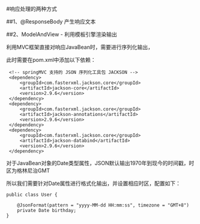 #响应处理的两种方式

##1、@ResponseBody 产生响应文本


##2、ModelAndView - 利用模板引擎渲染输出


利用MVC框架直接对响应JavaBean时，需要进行序列化输出，

此时需要在pom.xml中添加以下依赖：

     <!-- springMVC 支持的 JSON 序列化工具包 JACKSON -->
     <dependency>
         <groupId>com.fasterxml.jackson.core</groupId>
         <artifactId>jackson-core</artifactId>
         <version>2.9.6</version>
     </dependency>
     <dependency>
         <groupId>com.fasterxml.jackson.core</groupId>
         <artifactId>jackson-annotations</artifactId>
         <version>2.9.6</version>
     </dependency>
     <dependency>
         <groupId>com.fasterxml.jackson.core</groupId>
         <artifactId>jackson-databind</artifactId>
         <version>2.9.6</version>
     </dependency>
     
对于JavaBean对象的Date类型属性，JSON默认输出1970年到现今的时间戳，时区为格林尼治GMT

所以我们需要针对Date属性进行格式化输出，并设置相应时区，配置如下：

    
    public class User {
    
        @JsonFormat(pattern = "yyyy-MM-dd HH:mm:ss", timezone = "GMT+8")
        private Date birthday;
    }
    




 
 